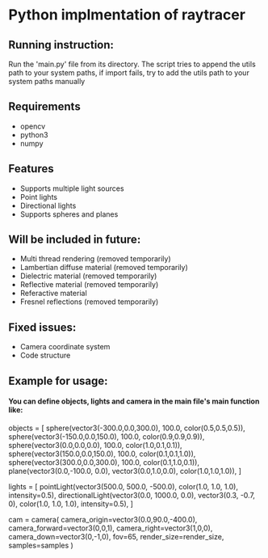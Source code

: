 # Python implmentation of raytracer

## Running instruction:
Run the 'main.py' file from its directory.
The script tries to append the utils path to your system paths, if import fails, try to add the utils path to your system paths manually

## Requirements
- opencv
- python3
- numpy

## Features
- Supports multiple light sources
- Point lights
- Directional lights
- Supports spheres and planes

## Will be included in future:
- Multi thread rendering (removed temporarily)
- Lambertian diffuse material (removed temporarily)
- Dielectric material (removed temporarily)
- Reflective material (removed temporarily)
- Referactive material
- Fresnel reflections (removed temporarily)

## Fixed issues:
- Camera coordinate system
- Code structure

## Example for usage: 
#### You can define objects, lights and camera in the main file's main function like:
objects = [
        sphere(vector3(-300.0,0.0,300.0), 100.0, color(0.5,0.5,0.5)), 
        sphere(vector3(-150.0,0.0,150.0), 100.0, color(0.9,0.9,0.9)), 
        sphere(vector3(0.0,0.0,0.0), 100.0, color(1.0,0.1,0.1)), 
        sphere(vector3(150.0,0.0,150.0), 100.0, color(0.1,0.1,1.0)), 
        sphere(vector3(300.0,0.0,300.0), 100.0, color(0.1,1.0,0.1)), 
        plane(vector3(0.0,-100.0, 0.0), vector3(0.0,1.0,0.0), color(1.0,1.0,1.0)),
    ]

lights = [
        pointLight(vector3(500.0, 500.0, -500.0), color(1.0, 1.0, 1.0), intensity=0.5),
        directionalLight(vector3(0.0, 1000.0, 0.0), vector3(0.3, -0.7, 0), color(1.0, 1.0, 1.0), intensity=0.5),
    ]

cam = camera(
        camera_origin=vector3(0.0,90.0,-400.0),
        camera_forward=vector3(0,0,1),
        camera_right=vector3(1,0,0),
        camera_down=vector3(0,-1,0),
        fov=65,
        render_size=render_size,
        samples=samples
    )
